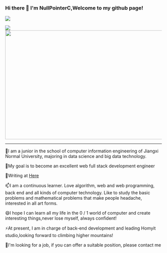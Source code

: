 ### Hi there 👋 I'm NullPointerC,Welcome to my github page!
![](https://komarev.com/ghpvc/?username=NullPointerC)
<!--
**NullPointerC/NullPointerC** is a ✨ _special_ ✨ repository because its `README.md` (this file) appears on your GitHub profile.

Here are some ideas to get you started:

- 🔭 I’m currently working on ...
- 🌱 I’m currently learning ...
- 👯 I’m looking to collaborate on ...
- 🤔 I’m looking for help with ...
- 💬 Ask me about ...
- 📫 How to reach me: ...
- 😄 Pronouns: ...
- ⚡ Fun fact: ...
-->
<img src="https://static.codenote.xyz/img/202204032255847.png">
<!--<img src="https://gitee.com/cao_ziqiang/img/raw/master/20210725184247.jpeg">-->
<!--
[![Anurag's github stats](https://github-readme-stats.vercel.app/api?username=NullPointerC)](https://github.com/anuraghazra/github-readme-stats?theme=radical)
[![Top Langs](https://github-readme-stats.vercel.app/api/top-langs/?username=NullPointerC)](https://github.com/anuraghazra/github-readme-stats)
[![NullPointerC's Most used languages](https://github-readme-stats.vercel.app/api/top-langs?username=NullPointerC&show_icons=true&count_private=true&theme=gotham)](https://github.com/anuraghazra/github-readme-stats)
-->
<div>
<img style="height:350px;width:550px" src="https://github-readme-stats.vercel.app/api?username=NullPointerC&theme=tokyonight&show_icons=true">
<!--<img style="height:350px;width:550px" src="https://github-readme-stats.vercel.app/api/top-langs?username=NullPointerC&show_icons=true&count_private=true&theme=gotham">-->
</div>
<hr/>
<p>🔭I am a junior in the school of computer information engineering of Jiangxi Normal University, majoring in data science and big data technology.</p>
<p>🌱My goal is to become an excellent web full stack development engineer</p>
<p>💬Writing at <a href="https://www.codenote.xyz" rel="nofollow"> Here </a> </p>
<p>📫I am a continuous learner. Love algorithm, web and web programming, back end and all kinds of computer technology. Like to study the basic problems and mathematical problems that make people headache, interested in all art forms.</p>
<p>😄I hope I can learn all my life in the 0 / 1 world of computer and create interesting things,never lose myself, always confident!</p>
<p>⚡At present, I am in charge of back-end development and leading Homyit studio,looking forward to climbing higher mountains!</p>
<p>🌹I'm looking for a job, if you can offer a suitable position, please contact me</p>

